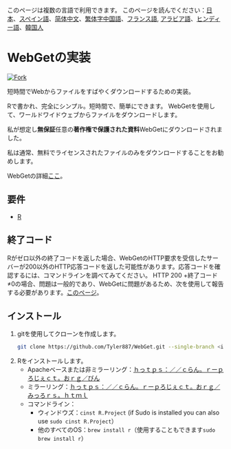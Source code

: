 <!-- # WebGet  [![GitHub forks](https://img.shields.io/github/forks/Tyler887/WebGet?label=Fork&style=social)](https://github.com/Tyler887/WebGet/fork)  The implementation to download files from the Web, in a short time.  Written in R, complete simple. It takes a short time, simply good. Use WebGet to retrieve files from the world wide web.    I assume **no warranty** for any **copyrighted material** downloaded on WebGet. I usally recommend downloading freely licensed files only. <br />https://github.com?Tyler887/WebGet/commit/main/ -->

このページは複数の言語で利用できます。
このページを読んでください：[日本](README.ja.md)、[スペイン語](README.es.md)、[简体中文](README.zh-CN.md)、[繁体字中国語](README.zh-TW.md)、[フランス語](README.fr.md), [アラビア語](README.ar.md)、[ヒンディー語](README.hi.md)、[韓国人](README.ko.md)

# WebGetの実装

[![Fork](https://img.shields.io/github/forks/Tyler887/WebGet?label=Fork&style=social)](https://github.com/Tyler887/WebGet/fork)

短時間でWebからファイルをすばやくダウンロードするための実装。

Rで書かれ、完全にシンプル。短時間で、簡単にできます。 WebGetを使用して、ワールドワイドウェブからファイルをダウンロードします。

私が想定し**無保証**任意の**著作権で保護された資料**WebGetにダウンロードされました。

私は通常、無料でライセンスされたファイルのみをダウンロードすることをお勧めします。

WebGetの詳細[ここ](https://github.com/Tyler887/WebGet/wiki/WebGet)。

## 要件

-   [R](https://r-project.org)

## 終了コード

Rがゼロ以外の終了コードを返した場合、WebGetのHTTP要求を受信したサーバーが200以外のHTTP応答コードを返した可能性があります。応答コードを確認するには、コマンドラインを調べてみてください。 HTTP 200 +終了コード≠0の場合、問題は一般的であり、WebGetに問題があるため、次を使用して報告する必要があります。[このページ](https://github.com/Tyler887/WebGet/issues/new?template=bug_report.md)。

## インストール

1.  gitを使用してクローンを作成します。
    ```bash
    git clone https://github.com/Tyler887/WebGet.git --single-branch <input version here>
    ```
2.  Rをインストールします。
    -   Apacheベースまたは非ミラーリング：[ｈっｔｐｓ：／／ｃらん。ｒーｐろじぇｃｔ。おｒｇ／びん](https://cran.r-project.org/bin)
    -   ミラーリング：[ｈっｔｐｓ：／／ｃらん。ｒーｐろじぇｃｔ。おｒｇ／みっろｒｓ。ｈｔｍｌ](https://cran.r-project.org/mirrors.html)
    -   コマンドライン：
        -   ウィンドウズ：`cinst R.Project` (if Sudo is installed you can also use `sudo cinst R.Project`）
        -   他のすべてのOS：`brew install r`（使用することもできます`sudo brew install r`）
